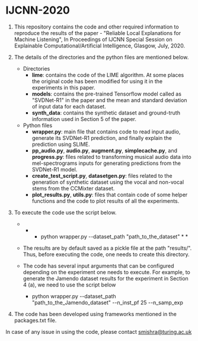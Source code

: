 # IJCNN-2020

1. This repository contains the code and other required information to reproduce the results of the paper - "Reliable Local Explanations for Machine Listening", In Proceedings of IJCNN Special Session on Explainable Computational/Artificial Intelligence, Glasgow, July, 2020.

2. The details of the directories and the python files are mentioned below.
   - Directories
     - **lime**: contains the code of the LIME algorithm. At some places the original code has been modified for using it in the    experiments in this paper. 
     - **models**: contains the pre-trained Tensorflow model called as "SVDNet-R1" in the paper and the mean and standard deviation of input data for each dataset.
     - **synth_data**: contains the synthetic dataset and ground-truth information used in Section 5 of the paper. 
   - Python files
     - **wrapper.py**: main file that contains code to read input audio, generate its SVDNet-R1 prediction, and finally explain the prediction using SLIME.
     - **pp_audio.py**, **audio.py**, **augment.py**, **simplecache.py**, and **progress.py**: files related to transforming musical audio data into mel-spectrograms inputs for generating predictions from the SVDNet-R1 model.
     - **create_test_script.py**, **datasetgen.py**: files related to the generation of synthetic dataset using the vocal and non-vocal stems from the CCMixter dataset.
     - **plot_results.py**, **utils.py**: files that contain code of some helper functions and the code to plot results of all the experiments.

3. To execute the code use the script below.

   - * * python wrapper.py --dataset_path "path_to_the_dataset" * *
  
   - The results are by default saved as a pickle file at the path "results/". Thus, before executing the code, one needs to create this directory.
   - The code has several input arguments that can be configured depending on the experiment one needs to execute. For example, to generate the Jamendo dataset results for the experiment in Section 4 (a), we need to use the script below
     - python wrapper.py --dataset_path "path_to_the_Jamendo_dataset" --n_inst_pf 25 --n_samp_exp

4. The code has been developed using frameworks mentioned in the packages.txt file.

In case of any issue in using the code, please contact smishra@turing.ac.uk
